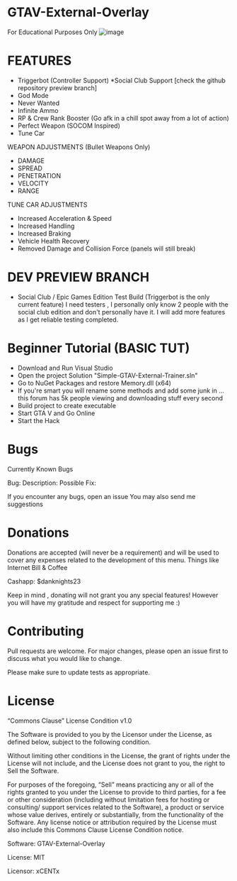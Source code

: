 # GTAV-External-Overlay
For Educational Purposes Only
![image](https://user-images.githubusercontent.com/80198020/129115864-916d1340-1a25-433e-955a-dff4ec5911d2.png)

# FEATURES
- Triggerbot (Controller Support) *Social Club Support [check the github repository preview branch]
- God Mode
- Never Wanted
- Infinite Ammo
- RP & Crew Rank Booster (Go afk in a chill spot away from a lot of action)
- Perfect Weapon (SOCOM Inspired)
- Tune Car

WEAPON ADJUSTMENTS (Bullet Weapons Only)
- DAMAGE
- SPREAD
- PENETRATION
- VELOCITY
- RANGE

TUNE CAR ADJUSTMENTS
- Increased Acceleration & Speed
- Increased Handling
- Increased Braking
- Vehicle Health Recovery
- Removed Damage and Collision Force
(panels will still break)

# DEV PREVIEW BRANCH
- Social Club / Epic Games Edition Test Build (Triggerbot is the only current feature)
I need testers , I personally only know 2 people with the social club edition and don't personally have it. I will add more features as I get reliable testing completed.

# Beginner Tutorial (BASIC TUT)
- Download and Run Visual Studio
- Open the project Solution "Simple-GTAV-External-Trainer.sln"
- Go to NuGet Packages and restore Memory.dll (x64)
- If you're smart you will rename some methods and add some junk in ... this forum has 5k people viewing and downloading stuff every second
- Build project to create executable
- Start GTA V and Go Online
- Start the Hack

# Bugs
Currently Known Bugs

Bug: 
Description: 
Possible Fix: 

If you encounter any bugs, open an issue
You may also send me suggestions

# Donations
Donations are accepted (will never be a requirement) and will be used to cover any expenses related to the development of this menu. Things like Internet Bill & Coffee

Cashapp: $danknights23

Keep in mind , donating will not grant you any special features! However you will have my gratitude and respect for supporting me :)

# Contributing
Pull requests are welcome. For major changes, please open an issue first to discuss what you would like to change.

Please make sure to update tests as appropriate.

# License

“Commons Clause” License Condition v1.0

The Software is provided to you by the Licensor under the License, as defined below, subject to the following condition.

Without limiting other conditions in the License, the grant of rights under the License will not include, and the License does not grant to you, the right to Sell the Software.

For purposes of the foregoing, “Sell” means practicing any or all of the rights granted to you under the License to provide to third parties, for a fee or other consideration (including without limitation fees for hosting or consulting/ support services related to the Software), a product or service whose value derives, entirely or substantially, from the functionality of the Software. Any license notice or attribution required by the License must also include this Commons Clause License Condition notice.

Software: GTAV-External-Overlay

License: MIT

Licensor: xCENTx
